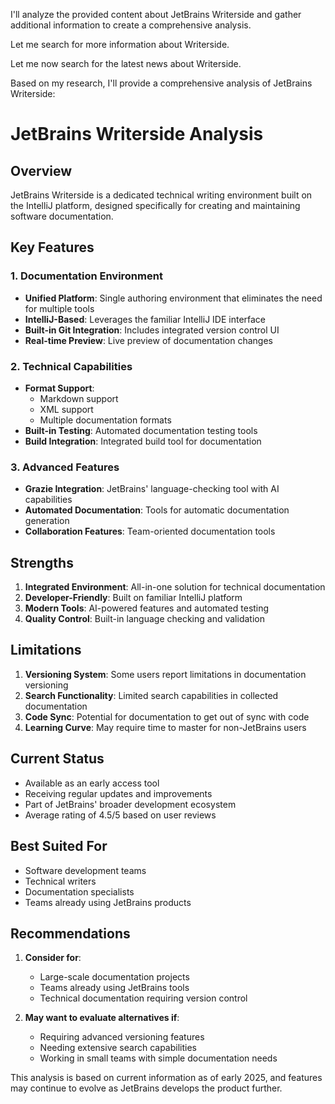 I'll analyze the provided content about JetBrains Writerside and gather additional information to create a comprehensive analysis.

Let me search for more information about Writerside.

Let me now search for the latest news about Writerside.

Based on my research, I'll provide a comprehensive analysis of JetBrains Writerside:

# JetBrains Writerside Analysis

## Overview
JetBrains Writerside is a dedicated technical writing environment built on the IntelliJ platform, designed specifically for creating and maintaining software documentation.

## Key Features

### 1. Documentation Environment
- **Unified Platform**: Single authoring environment that eliminates the need for multiple tools
- **IntelliJ-Based**: Leverages the familiar IntelliJ IDE interface
- **Built-in Git Integration**: Includes integrated version control UI
- **Real-time Preview**: Live preview of documentation changes

### 2. Technical Capabilities
- **Format Support**:
    - Markdown support
    - XML support
    - Multiple documentation formats
- **Built-in Testing**: Automated documentation testing tools
- **Build Integration**: Integrated build tool for documentation

### 3. Advanced Features
- **Grazie Integration**: JetBrains' language-checking tool with AI capabilities
- **Automated Documentation**: Tools for automatic documentation generation
- **Collaboration Features**: Team-oriented documentation tools

## Strengths
1. **Integrated Environment**: All-in-one solution for technical documentation
2. **Developer-Friendly**: Built on familiar IntelliJ platform
3. **Modern Tools**: AI-powered features and automated testing
4. **Quality Control**: Built-in language checking and validation

## Limitations
1. **Versioning System**: Some users report limitations in documentation versioning
2. **Search Functionality**: Limited search capabilities in collected documentation
3. **Code Sync**: Potential for documentation to get out of sync with code
4. **Learning Curve**: May require time to master for non-JetBrains users

## Current Status
- Available as an early access tool
- Receiving regular updates and improvements
- Part of JetBrains' broader development ecosystem
- Average rating of 4.5/5 based on user reviews

## Best Suited For
- Software development teams
- Technical writers
- Documentation specialists
- Teams already using JetBrains products

## Recommendations
1. **Consider for**:
    - Large-scale documentation projects
    - Teams already using JetBrains tools
    - Technical documentation requiring version control

2. **May want to evaluate alternatives if**:
    - Requiring advanced versioning features
    - Needing extensive search capabilities
    - Working in small teams with simple documentation needs

This analysis is based on current information as of early 2025, and features may continue to evolve as JetBrains develops the product further.